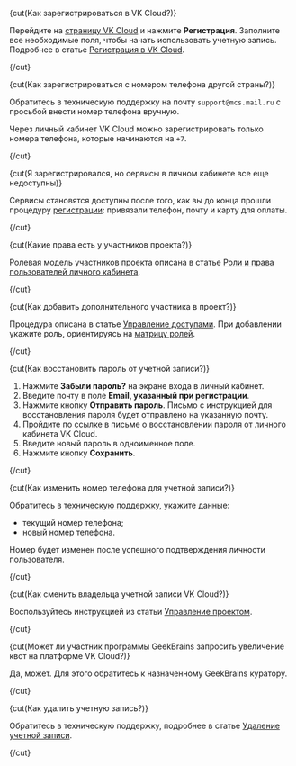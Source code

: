 {cut(Как зарегистрироваться в VK Cloud?)}

Перейдите на [страницу VK Cloud](https://cloud.vk.com) и нажмите **Регистрация**. Заполните все необходимые поля, чтобы начать использовать учетную запись. Подробнее в статье [Регистрация в VK Cloud](/ru/intro/start/account-registration).

{/cut}

{cut(Как зарегистрироваться с номером телефона другой страны?)}

Обратитесь в техническую поддержку на почту `support@mcs.mail.ru` с просьбой внести номер телефона вручную.

<warn>

Через личный кабинет VK Cloud можно зарегистрировать только номера телефона, которые начинаются на `+7`.

</warn>

{/cut}

{cut(Я зарегистрировался, но сервисы в личном кабинете все еще недоступны)}

Сервисы становятся доступны после того, как вы до конца прошли процедуру [регистрации](/ru/intro/start/account-registration): привязали телефон, почту и карту для оплаты.

{/cut}

{cut(Какие права есть у участников проекта?)}

Ролевая модель участников проекта описана в статье [Роли и права пользователей личного кабинета](../concepts/rolesandpermissions).

{/cut}

{cut(Как добавить дополнительного участника в проект?)}

Процедура описана в статье [Управление доступами](../instructions/project-settings/access-manage#priglashenie_v_proekt_novogo_uchastnika). При добавлении укажите роль, ориентируясь на [матрицу ролей](../concepts/rolesandpermissions).

{/cut}

{cut(Как восстановить пароль от учетной записи?)}

1. Нажмите **Забыли пароль?** на экране входа в личный кабинет.
1. Введите почту в поле **Email, указанный при регистрации**.
1. Нажмите кнопку **Отправить пароль**. Письмо с инструкцией для восстановления пароля будет отправлено на указанную почту.
1. Пройдите по ссылке в письме о восстановлении пароля от личного кабинета VK Cloud.
1. Введите новый пароль в одноименное поле.
1. Нажмите кнопку **Сохранить**.

{/cut}

{cut(Как изменить номер телефона для учетной записи?)}

Обратитесь в [техническую поддержку](/ru/contacts), укажите данные:

- текущий номер телефона;
- новый номер телефона.

Номер будет изменен после успешного подтверждения личности пользователя.

{/cut}

{cut(Как сменить владельца учетной записи VK Cloud?)}

Воспользуйтесь инструкцией из статьи [Управление проектом](../instructions/project-settings/manage#smena_vladelca_proekta).

{/cut}

{cut(Может ли участник программы GeekBrains запросить увеличение квот на платформе VK Cloud?)}

Да, может. Для этого обратитесь к назначенному GeekBrains куратору.

{/cut}

{cut(Как удалить учетную запись?)}

Обратитесь в техническую поддержку, подробнее в статье [Удаление учетной записи](/ru/tools-for-using-services/vk-cloud-account/how-to-guides/account-delete).

{/cut}
